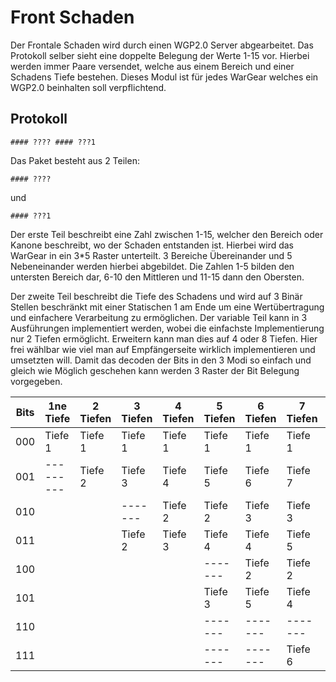 # Front Schaden

Der Frontale Schaden wird durch einen WGP2.0 Server abgearbeitet. Das Protokoll selber sieht eine doppelte Belegung der Werte 1-15 vor. Hierbei werden immer Paare versendet, welche aus einem Bereich und einer Schadens Tiefe bestehen. Dieses Modul ist für jedes WarGear welches ein WGP2.0 beinhalten soll verpflichtend.

## Protokoll
```
#### ???? #### ???1
```

Das Paket besteht aus 2 Teilen:
```
#### ????
```
und
```
#### ???1
```

Der erste Teil beschreibt eine Zahl zwischen 1-15, welcher den Bereich oder Kanone beschreibt, wo der Schaden entstanden ist. Hierbei wird das WarGear in ein 3*5 Raster unterteilt. 3 Bereiche Übereinander und 5 Nebeneinander werden hierbei abgebildet. Die Zahlen 1-5 bilden den untersten Bereich dar, 6-10 den Mittleren und 11-15 dann den Obersten.

Der zweite Teil beschreibt die Tiefe des Schadens und wird auf 3 Binär Stellen beschränkt mit einer Statischen 1 am Ende um eine Wertübertragung und einfachere Verarbeitung zu ermöglichen. Der variable Teil kann in 3 Ausführungen implementiert werden, wobei die einfachste Implementierung nur 2 Tiefen ermöglicht. Erweitern kann man dies auf 4 oder 8 Tiefen. Hier frei wählbar wie viel man auf Empfängerseite wirklich implementieren und umsetzten will. Damit das decoden der Bits in den 3 Modi so einfach und gleich wie Möglich geschehen kann werden 3 Raster der Bit Belegung vorgegeben.

| Bits | 1ne Tiefe | 2 Tiefen | 3 Tiefen | 4 Tiefen | 5 Tiefen | 6 Tiefen | 7 Tiefen | 8 Tiefen |
| ---- | --------- | -------- | -------- | -------- | -------- | -------- | -------- | -------- |
| 000  | Tiefe 1   | Tiefe 1  | Tiefe 1  | Tiefe 1  | Tiefe 1  | Tiefe 1  | Tiefe 1  | Tiefe 1  |
| 001  | --------- | Tiefe 2  | Tiefe 3  | Tiefe 4  | Tiefe 5  | Tiefe 6  | Tiefe 7  | Tiefe 8  |
| 010  |           |          | -------  | Tiefe 2  | Tiefe 2  | Tiefe 3  | Tiefe 3  | Tiefe 3  |
| 011  |           |          | Tiefe 2  | Tiefe 3  | Tiefe 4  | Tiefe 4  | Tiefe 5  | Tiefe 5  |
| 100  |           |          |          |          | -------  | Tiefe 2  | Tiefe 2  | Tiefe 2  |
| 101  |           |          |          |          | Tiefe 3  | Tiefe 5  | Tiefe 4  | Tiefe 4  |
| 110  |           |          |          |          | -------  | -------  | -------  | Tiefe 6  |
| 111  |           |          |          |          | -------  | -------  | Tiefe 6  | Tiefe 7  |